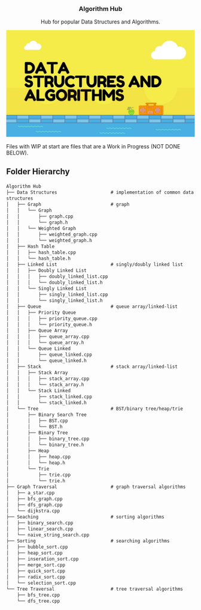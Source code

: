 <br />
<p align="center">
  <a href="https://github.com/dylansloann/Maze-Gen-Solver">
  </a>

  <h3 align="center">Algorithm Hub</h3>

  <p align="center">
     Hub for popular Data Structures and Algorithms.

![Header][header-screenshot]

Files with WIP at start are files that are a Work in Progress (NOT DONE BELOW).

## Folder Hierarchy
```
Algorithm Hub
├── Data Structures                    # implementation of common data structures
│   ├── Graph                          # graph
│   │	└── Graph
│   │		├── graph.cpp
│   │		└── graph.h
│   │	└── Weighted Graph
│   │		├── weighted_graph.cpp
│   │		└── weighted_graph.h
│   ├── Hash Table
│   │	├── hash_table.cpp
│   │	└── hash_table.h
│   ├── Linked List                    # singly/doubly linked list
│   │	├── Doubly Linked List
│   │	│	├── doubly_linked_list.cpp
│   │	│	└── doubly_linked_list.h
│   │	└── Singly Linked List
│   │		├── singly_linked_list.cpp
│   │		└── singly_linked_list.h
│   ├── Queue                          # queue array/linked-list
│   │	├── Priority Queue
│   │	│	├── priority_queue.cpp
│   │	│	└── priority_queue.h
│   │	├── Queue Array
│   │	│	├── queue_array.cpp
│   │	│	└── queue_array.h
│   │	└── Queue Linked
│   │		├── queue_linked.cpp
│   │		└── queue_linked.h
│   ├── Stack                          # stack array/linked-list
│   │	├── Stack Array
│   │	│	├── stack_array.cpp
│   │	│	└── stack_array.h
│   │	└── Stack Linked
│   │		├── stack_linked.cpp
│   │		└── stack_linked.h
│   └── Tree                           # BST/binary tree/heap/trie
│   	├── Binary Search Tree
│   	│	├── BST.cpp
│   	│	└── BST.h
│   	├── Binary Tree
│   	│	├── binary_tree.cpp
│   	│	└── binary_tree.h
│   	├── Heap
│   	│	├── heap.cpp
│   	│	└── heap.h
│   	└── Trie
│   		├── trie.cpp
│   		└── trie.h
├── Graph Traversal                    # graph traversal algorithms
│   ├── a_star.cpp
│   ├── bfs_graph.cpp
│   ├── dfs_graph.cpp
│   └── dijkstra.cpp
├── Seaching                           # sorting algorithms
│   ├── binary_search.cpp
│   ├── linear_search.cpp
│   └── naive_string_search.cpp
├── Sorting                            # searching algorithms
│   ├── bubble_sort.cpp
│   ├── heap_sort.cpp
│   ├── inseration_sort.cpp
│   ├── merge_sort.cpp
│   ├── quick_sort.cpp
│   ├── radix_sort.cpp
│   └── selection_sort.cpp
└── Tree Traversal                     # tree traversal algorithms
    ├── bfs_tree.cpp
    └── dfs_tree.cpp
```

[header-screenshot]: header.jpg